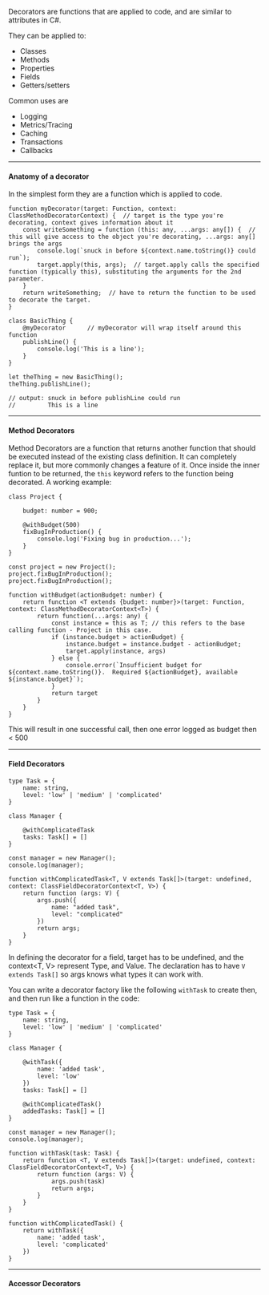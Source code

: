 Decorators are functions that are applied to code, and are similar to attributes in C#.

They can be applied to:
- Classes
- Methods
- Properties
- Fields
- Getters/setters

Common uses are

- Logging
- Metrics/Tracing
- Caching
- Transactions
- Callbacks

---

#### Anatomy of a decorator

In the simplest form they are a function which is applied to code.

```
function myDecorator(target: Function, context: ClassMethodDecoratorContext) {  // target is the type you're decorating, context gives information about it
    const writeSomething = function (this: any, ...args: any[]) {  // this will give access to the object you're decorating, ...args: any[] brings the args
        console.log(`snuck in before ${context.name.toString()} could run`);  
        target.apply(this, args);  // target.apply calls the specified function (typically this), substituting the arguments for the 2nd parameter.
    }
    return writeSomething;  // have to return the function to be used to decorate the target.
}

class BasicThing {
    @myDecorator      // myDecorator will wrap itself around this function
    publishLine() {
        console.log('This is a line');
    }
}

let theThing = new BasicThing();
theThing.publishLine();

// output: snuck in before publishLine could run
//         This is a line
```
---

#### Method Decorators

Method Decorators are a function that returns another function that should be executed instead of the existing class definition.  It can completely replace it, but more commonly changes a feature of it.  Once inside the inner funtion to be returned, the `this` keyword refers to the function being decorated.  A working example:

```
class Project {

    budget: number = 900;

    @withBudget(500)
    fixBugInProduction() {
        console.log('Fixing bug in production...');
    }
}

const project = new Project();
project.fixBugInProduction();
project.fixBugInProduction();

function withBudget(actionBudget: number) {
    return function <T extends {budget: number}>(target: Function, context: ClassMethodDecoratorContext<T>) {
        return function(...args: any) {
            const instance = this as T; // this refers to the base calling function - Project in this case.
            if (instance.budget > actionBudget) {
                instance.budget = instance.budget - actionBudget;
                target.apply(instance, args)
            } else {
                console.error(`Insufficient budget for ${context.name.toString()}.  Required ${actionBudget}, available ${instance.budget}`);
            }
            return target
        }
    }
}
```

This will result in one successful call, then one error logged as budget then < 500

---

#### Field Decorators

```
type Task = {
    name: string,
    level: 'low' | 'medium' | 'complicated'
}

class Manager {

    @withComplicatedTask
    tasks: Task[] = []
}

const manager = new Manager();
console.log(manager);

function withComplicatedTask<T, V extends Task[]>(target: undefined, context: ClassFieldDecoratorContext<T, V>) {
    return function (args: V) {
        args.push({
            name: "added task",
            level: "complicated"
        })
        return args;
    }
}
```

In defining the decorator for a field, target has to be undefined, and the context<T, V> represent Type, and Value.  The declaration has to have `V extends Task[]` so args knows what types it can work with.

You can write a decorator factory like the following `withTask` to create then, and then run like a function in the code:

```
type Task = {
    name: string,
    level: 'low' | 'medium' | 'complicated'
}

class Manager {

    @withTask({
        name: 'added task',
        level: 'low'
    })
    tasks: Task[] = []

    @withComplicatedTask()
    addedTasks: Task[] = []
}

const manager = new Manager();
console.log(manager);

function withTask(task: Task) {
    return function <T, V extends Task[]>(target: undefined, context: ClassFieldDecoratorContext<T, V>) {
        return function (args: V) {
            args.push(task)
            return args;
        }
    }
}

function withComplicatedTask() {
    return withTask({
        name: 'added task',
        level: 'complicated'
    })
}
```
---

#### Accessor Decorators
